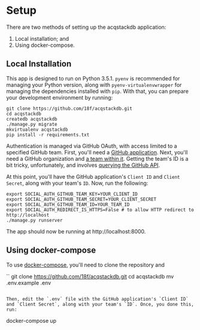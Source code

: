 # Setup

There are two methods of setting up the acqstackdb application:

1. Local installation; and
2. Using docker-compose.

## Local Installation

This app is designed to run on Python 3.5.1. `pyenv` is recommended for managing your Python version, along with `pyenv-virtualenvwrapper` for managing the dependencies installed with `pip`. With that, you can prepare your development environment by running:

```
git clone https://github.com/18f/acqstackdb.git
cd acqstackdb
createdb acqstackdb
./manage.py migrate
mkvirtualenv acqstackdb
pip install -r requirements.txt
```

Authentication is managed via GitHub OAuth, with access limited to a specified GitHub team. First, you'll need a [GitHub application](https://github.com/settings/applications/new). Next, you'll need a GitHub organization and [a team within it](https://help.github.com/articles/setting-up-teams/). Getting the team's ID is a bit tricky, unfortunately, and involves [querying the GitHub API](https://developer.github.com/v3/orgs/teams/#list-teams).

At this point, you'll have the GitHub application's `Client ID` and `Client Secret`, along with your team's `ID`. Now, run the following:

```
export SOCIAL_AUTH_GITHUB_TEAM_KEY=YOUR_CLIENT_ID
export SOCIAL_AUTH_GITHUB_TEAM_SECRET=YOUR_CLIENT_SECRET
export SOCIAL_AUTH_GITHUB_TEAM_ID=YOUR_TEAM_ID
export SOCIAL_AUTH_REDIRECT_IS_HTTPS=False # to allow HTTP redirect to http://localhost
./manage.py runserver
```

The app should now be running at http://localhost:8000.

## Using docker-compose

To use [docker-compose](https://docs.docker.com/compose/), you'll need to clone the repository and

``
git clone https://github.com/18f/acqstackdb.git
cd acqstackdb
mv .env.example .env
```

Then, edit the `.env` file with the GitHub application's `Client ID` and `Client Secret`, along with your team's `ID`. Once, you done this, run:

```
docker-compose up
```
